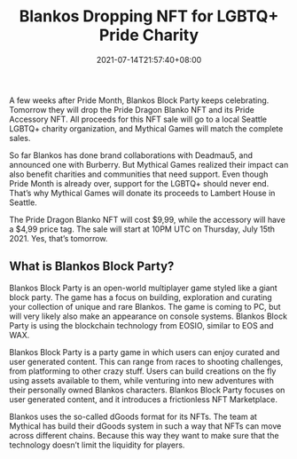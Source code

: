 ﻿---
title: "Blankos Dropping NFT for LGBTQ+ Pride Charity"
date: 2021-07-14T21:57:40+08:00
lastmod: 2021-07-14T16:45:40+08:00
draft: false
authors: ["Errol"]
description: "A few weeks after Pride Month, Blankos Block Party keeps celebrating. Tomorrow they will drop the Pride Dragon Blanko NFT and its Pride Accessory NFT. All proceeds for this NFT sale will go to a local Seattle LGBTQ+ charity organization, and Mythical Games will match the complete sales."
featuredImage: "blankos-dropping-nft-for-lgbtq-pride-charity.png"
tags: ["Crypto Art","Play to Earn"]
categories: ["news"]
news: ["Crypto Art"]
weight: 
lightgallery: true
pinned: false
recommend: false
recommend1: false
---

A few weeks after Pride Month, Blankos Block Party keeps celebrating. Tomorrow they will drop the Pride Dragon Blanko NFT and its Pride Accessory NFT. All proceeds for this NFT sale will go to a local Seattle LGBTQ+ charity organization, and Mythical Games will match the complete sales.

So far Blankos has done brand collaborations with Deadmau5, and announced one with Burberry. But Mythical Games realized their impact can also benefit charities and communities that need support. Even though Pride Month is already over, support for the LGBTQ+ should never end. That’s why Mythical Games will donate its proceeds to Lambert House in Seattle.

The Pride Dragon Blanko NFT will cost $9,99, while the accessory will have a $4,99 price tag. The sale will start at 10PM UTC on Thursday, July 15th 2021. Yes, that’s tomorrow.



## What is Blankos Block Party?

Blankos Block Party is an open-world multiplayer game styled like a giant block party. The game has a focus on building, exploration and curating your collection of unique and rare Blankos. The game is coming to PC, but will very likely also make an appearance on console systems. Blankos Block Party is using the blockchain technology from EOSIO, similar to EOS and WAX.

Blankos Block Party is a party game in which users can enjoy curated and user generated content. This can range from races to shooting challenges, from platforming to other crazy stuff. Users can build creations on the fly using assets available to them, while venturing into new adventures with their personally owned Blankos characters. Blankos Block Party focuses on user generated content, and it introduces a frictionless NFT Marketplace.

Blankos uses the so-called dGoods format for its NFTs. The team at Mythical has build their dGoods system in such a way that NFTs can move across different chains. Because this way they want to make sure that the technology doesn’t limit the liquidity for players.